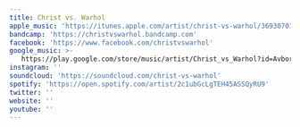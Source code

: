 ```yaml
---
title: Christ vs. Warhol
apple_music: 'https://itunes.apple.com/artist/christ-vs-warhol/369307012'
bandcamp: 'https://christvswarhol.bandcamp.com'
facebook: 'https://www.facebook.com/christvswarhol'
google_music: >-
   https://play.google.com/store/music/artist/Christ_vs_Warhol?id=Avborbrivtj2tvkfjc2apcimce4
instagram: ''
soundcloud: 'https://soundcloud.com/christ-vs-warhol'
spotify: 'https://open.spotify.com/artist/2c1ubGcLgTEH45ASSQyRU9'
twitter: ''
website: ''
youtube: ''
---
```

